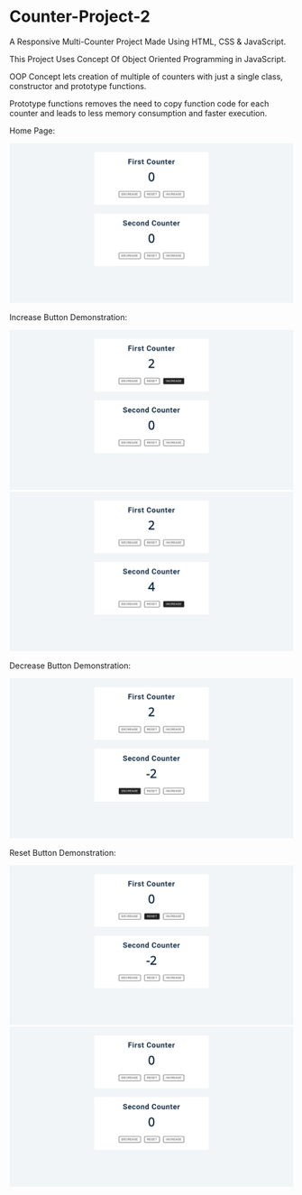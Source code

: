# Counter-Project-2
A Responsive Multi-Counter Project Made Using HTML, CSS &amp; JavaScript.

This Project Uses Concept Of Object Oriented Programming in JavaScript.

OOP Concept lets creation of multiple of counters with just a single class, constructor and prototype functions. 

Prototype functions removes the need to copy function code for each counter and leads to less memory consumption and faster execution.

Home Page:

<img src = "https://github.com/SambhavAggarwal01/Counter-Project-2/blob/main/Counter%20Project%202/Project%20Screenshots/Screenshot%202021-09-19%2017.43.04.png" alt = "Home Page" />


Increase Button Demonstration:

<img src = "https://github.com/SambhavAggarwal01/Counter-Project-2/blob/main/Counter%20Project%202/Project%20Screenshots/Screenshot%202021-09-19%2017.43.10.png" alt = "Increase Button Demonstration" />

<img src = "https://github.com/SambhavAggarwal01/Counter-Project-2/blob/main/Counter%20Project%202/Project%20Screenshots/Screenshot%202021-09-19%2017.43.15.png" alt = "Increase Button Demonstration" />


Decrease Button Demonstration:

<img src = "https://github.com/SambhavAggarwal01/Counter-Project-2/blob/main/Counter%20Project%202/Project%20Screenshots/Screenshot%202021-09-19%2017.43.20.png" alt = "Decrease Button Demonstration" />


Reset Button Demonstration:

<img src = "https://github.com/SambhavAggarwal01/Counter-Project-2/blob/main/Counter%20Project%202/Project%20Screenshots/Screenshot%202021-09-19%2017.43.29.png" alt = "Reset Button Demonstration" />

<img src = "https://github.com/SambhavAggarwal01/Counter-Project-2/blob/main/Counter%20Project%202/Project%20Screenshots/Screenshot%202021-09-19%2017.43.04.png" alt = "Home Page" />
